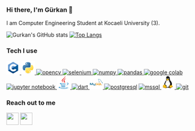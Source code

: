 ### Hi there, I'm Gürkan 👋

I am Computer Engineering Student at Kocaeli University (3).


![Gurkan's GitHub stats](https://github-readme-stats.vercel.app/api?username=gurkantngl&show_icons=true&theme=radical)
[![Top Langs](https://github-readme-stats.vercel.app/api/top-langs/?username=gurkantngl&layout=compact&theme=radical)](https://github.com/anuraghazra/github-readme-stats)


### Tech I use
<p align="left"> 
<a href="https://www.cprogramming.com/" target="_blank" rel="noreferrer"> <img src="https://raw.githubusercontent.com/github/explore/f3e22f0dca2be955676bc70d6214b95b13354ee8/topics/c/c.png" alt="C" width="35" height="35"/> </a>
<a href="https://www.python.org" target="_blank" rel="noreferrer"> <img src="https://raw.githubusercontent.com/devicons/devicon/master/icons/python/python-original.svg" alt="python" width="35" height="35"/> </a>
<a href="https://opencv.org/" target="_blank" rel="noreferrer"> <img src="https://www.vectorlogo.zone/logos/opencv/opencv-icon.svg" alt="opencv" width="35" height="35"/> </a>
<a href="https://www.selenium.dev/" target="_blank" rel="noreferrer"> <img src="https://avatars.githubusercontent.com/u/983927?s=200&v=4" alt="selenium" width="32" height="32"/> </a>
<a href="https://numpy.org/" target="_blank" rel="noreferrer"> <img src="https://numpy.org/images/logo.svg" alt="numpy" width="35" height="35"/> </a>
<a href="https://pandas.pydata.org/" target="_blank" rel="noreferrer"> <img src="https://pandas.pydata.org/static/img/pandas_white.svg" alt="pandas" width="35" height="35"/> </a>
<a href="https://colab.research.google.com/notebooks/welcome.ipynb?hl=tr" target="_blank" rel="noreferrer"> <img src="https://upload.wikimedia.org/wikipedia/commons/thumb/d/d0/Google_Colaboratory_SVG_Logo.svg/1200px-Google_Colaboratory_SVG_Logo.svg.png?20221103151432" alt="google colab" width="40" height="35"/> </a>
<a href="https://jupyter.org/" target="_blank" rel="noreferrer"> <img src="https://jupyter.org/assets/homepage/main-logo.svg" alt="jupyter notebook" width="35" height="35"/> </a>
<a href="https://www.java.com" target="_blank" rel="noreferrer"> <img src="https://raw.githubusercontent.com/devicons/devicon/master/icons/java/java-original.svg" alt="java" width="35" height="35"/> </a>
<a href="https://dart.dev/" target="_blank" rel="noreferrer"> <img src="https://upload.wikimedia.org/wikipedia/commons/thumb/9/91/Dart-logo-icon.svg/167px-Dart-logo-icon.svg.png?20220708094810" alt="dart" width="30" height="30"/> </a>
<a href="https://www.mysql.com/" target="_blank" rel="noreferrer"> <img src="https://raw.githubusercontent.com/devicons/devicon/master/icons/mysql/mysql-original-wordmark.svg" alt="mysql" width="35" height="35"/> </a>
<a href="https://www.postgresql.org/" target="_blank" rel="noreferrer"> <img src="https://upload.wikimedia.org/wikipedia/commons/thumb/2/29/Postgresql_elephant.svg/1024px-Postgresql_elephant.svg.png" alt="postgresql" width="35" height="35"/><a>
<a href="https://www.microsoft.com/tr-tr/sql-server/sql-server-2019" target="_blank" rel="noreferrer"> <img src="https://www.svgrepo.com/show/303229/microsoft-sql-server-logo.svg" alt="mssql" width="40" height="40"/> </a>
<a href="https://ubuntu.com/download" target="_blank" rel="noreferrer"> <img src="https://raw.githubusercontent.com/github/explore/80688e429a7d4ef2fca1e82350fe8e3517d3494d/topics/linux/linux.png" alt="linux" width="35" height="35"/> </a>
<a href="https://git-scm.com/" target="_blank" rel="noreferrer"> <img src="https://www.vectorlogo.zone/logos/git-scm/git-scm-icon.svg" alt="git" width="35" height="35"/> </a>
</p>

### Reach out to me

[<img height="32" width="32" src="https://cdn.simpleicons.org/linkedin/#0A66C2"/>][Linkedin]
[<img height="32" width="32" src="https://cdn.simpleicons.org/instagram/#E4405F"/>][Instagram]


[Linkedin]: https://www.linkedin.com/in/gurkantngl
[Instagram]: https://instagram.com/gurkantngl 




<!--
**gurkantngl/gurkantngl** is a ✨ _special_ ✨ repository because its `README.md` (this file) appears on your GitHub profile.

Here are some ideas to get you started:

- 🔭 I’m currently working on ...
- 🌱 I’m currently learning ...
- 👯 I’m looking to collaborate on ...
- 🤔 I’m looking for help with ...
- 💬 Ask me about ...
- 📫 How to reach me: ...
- 😄 Pronouns: ...
- ⚡ Fun fact: ...
-->
